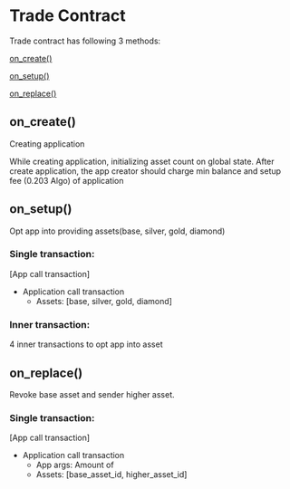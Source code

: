 # Trade Contract

Trade contract has following 3 methods: 

[on_create()](#on_create)

[on_setup()](#on_setup)

[on_replace()](#on_replace)


## on_create()
Creating application

While creating application, initializing asset count on global state.
After create application, the app creator should charge min balance and setup fee (0.203 Algo) of application


## on_setup()
Opt app into providing assets(base, silver, gold, diamond)

### Single transaction: 
[App call transaction]

* Application call transaction
  * Assets: [base, silver, gold, diamond]

### Inner transaction: 
4 inner transactions to opt app into asset


## on_replace()
Revoke base asset and sender higher asset.

### Single transaction: 

[App call transaction]

* Application call transaction
  * App args: Amount of 
  * Assets: [base_asset_id, higher_asset_id]

